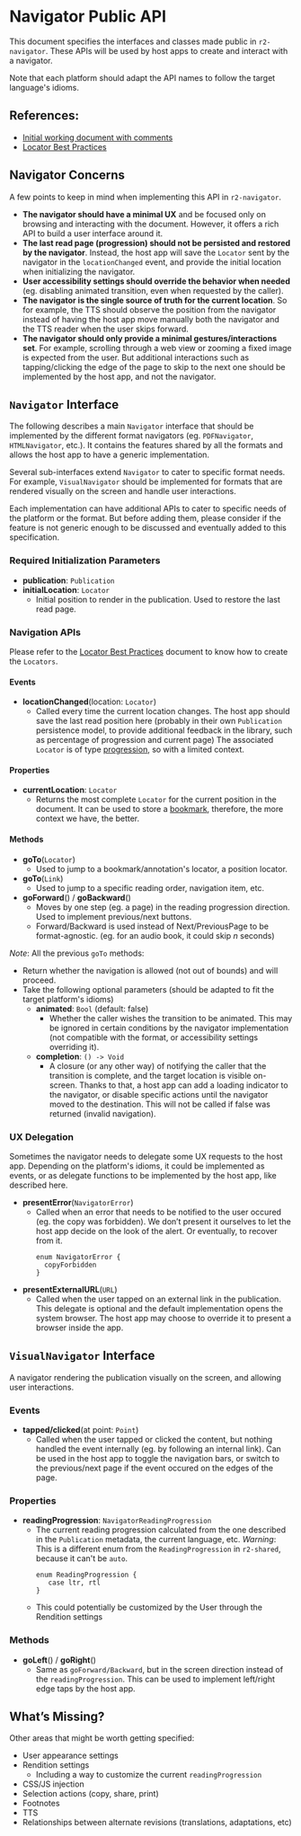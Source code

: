 # Navigator Public API

This document specifies the interfaces and classes made public in `r2-navigator`. These APIs will be used by host apps to create and interact with a navigator.

Note that each platform should adapt the API names to follow the target language's idioms.

## References:

- [Initial working document with comments](https://docs.google.com/document/d/1xqx_WJ28OAHAHODrMKZBj0wV1dcqM4420yBXVjZVx8w)
- [Locator Best Practices](https://github.com/readium/architecture/tree/master/locators/best-practices)


## Navigator Concerns

A few points to keep in mind when implementing this API in `r2-navigator`.

- **The navigator should have a minimal UX** and be focused only on browsing and interacting with the document. However, it offers a rich API to build a user interface around it.
- **The last read page (progression) should not be persisted and restored by the navigator**. Instead, the host app will save the `Locator` sent by the navigator in the `locationChanged` event, and provide the initial location when initializing the navigator.
- **User accessibility settings should override the behavior when needed** (eg. disabling animated transition, even when requested by the caller).
- **The navigator is the single source of truth for the current location**. So for example, the TTS should observe the position from the navigator instead of having the host app move manually both the navigator and the TTS reader when the user skips forward.
- **The navigator should only provide a minimal gestures/interactions set**. For example, scrolling through a web view or zooming a fixed image is expected from the user. But additional interactions such as tapping/clicking the edge of the page to skip to the next one should be implemented by the host app, and not the navigator.


## `Navigator` Interface

The following describes a main `Navigator` interface that should be implemented by the different format navigators (eg. `PDFNavigator`, `HTMLNavigator`, etc.). It contains the features shared by all the formats and allows the host app to have a generic implementation.

Several sub-interfaces extend `Navigator` to cater to specific format needs. For example, `VisualNavigator` should be implemented for formats that are rendered visually on the screen and handle user interactions.

Each implementation can have additional APIs to cater to specific needs of the platform or the format. But before adding them, please consider if the feature is not generic enough to be discussed and eventually added to this specification.


### Required Initialization Parameters

- **publication**: `Publication`
- **initialLocation**: `Locator`
  - Initial position to render in the publication. Used to restore the last read page.

### Navigation APIs

Please refer to the [Locator Best Practices](https://github.com/readium/architecture/tree/master/locators/best-practices) document to know how to create the `Locators`.

#### Events

- **locationChanged**(location: `Locator`)
  - Called every time the current location changes.
The host app should save the last read position here (probably in their own `Publication` persistence model, to provide additional feedback in the library, such as percentage of progression and current page)
The associated `Locator` is of type [progression](https://github.com/readium/architecture/tree/master/locators/best-practices), so with a limited context.

#### Properties

- **currentLocation**: `Locator`
  - Returns the most complete `Locator` for the current position in the document. It can be used to store a [bookmark](https://github.com/readium/architecture/tree/master/locators/best-practices), therefore, the more context we have, the better.

#### Methods

- **goTo**(`Locator`)
  - Used to jump to a bookmark/annotation's locator, a position locator.
- **goTo**(`Link`)
  - Used to jump to a specific reading order, navigation item, etc.
- **goForward**() / **goBackward**()
  - Moves by one step (eg. a page) in the reading progression direction. Used to implement previous/next buttons.
  - Forward/Backward is used instead of Next/PreviousPage to be format-agnostic. (eg. for an audio book, it could skip _n_ seconds)


_Note_: All the previous `goTo` methods:

- Return whether the navigation is allowed (not out of bounds) and will proceed.
- Take the following optional parameters (should be adapted to fit the target platform's idioms)
  - **animated**: `Bool` (default: false)
    - Whether the caller wishes the transition to be animated. This may be ignored in certain conditions by the navigator implementation (not compatible with the format, or accessibility settings overriding it).
  - **completion**: `() -> Void`
    - A closure (or any other way) of notifying the caller that the transition is complete, and the target location is visible on-screen. Thanks to that, a host app can add a loading indicator to the navigator, or disable specific actions until the navigator moved to the destination.
This will not be called if false was returned (invalid navigation).


### UX Delegation

Sometimes the navigator needs to delegate some UX requests to the host app. Depending on the platform's idioms, it could be implemented as events, or as delegate functions to be implemented by the host app, like described here.

- **presentError**(`NavigatorError`)
  - Called when an error that needs to be notified to the user occured (eg. the copy was forbidden). We don’t present it ourselves to let the host app decide on the look of the alert. Or eventually, to recover from it.
    ```
    enum NavigatorError {
      copyForbidden
    }
    ```
- **presentExternalURL**(`URL`)
  - Called when the user tapped on an external link in the publication. This delegate is optional and the default implementation opens the system browser. The host app may choose to override it to present a browser inside the app.


## `VisualNavigator` Interface

A navigator rendering the publication visually on the screen, and allowing user interactions.

### Events

- **tapped/clicked**(at point: `Point`)
  - Called when the user tapped or clicked the content, but nothing handled the event internally (eg. by following an internal link). Can be used in the host app to toggle the navigation bars, or switch to the previous/next page if the event occured on the edges of the page.

### Properties

- **readingProgression**: `NavigatorReadingProgression`
  - The current reading progression calculated from the one described in the `Publication` metadata, the current language, etc. _Warning_: This is a different enum from the `ReadingProgression` in `r2-shared`, because it can't be `auto`.
     ```
     enum ReadingProgression {
        case ltr, rtl
     }
     ```
  - This could potentially be customized by the User through the Rendition settings

### Methods

- **goLeft**() / **goRight**()
  - Same as `goForward/Backward`, but in the screen direction instead of the `readingProgression`. This can be used to implement left/right edge taps by the host app.


## What’s Missing?

Other areas that might be worth getting specified:

- User appearance settings
- Rendition settings
  - Including a way to customize the current `readingProgression`
- CSS/JS injection
- Selection actions (copy, share, print)
- Footnotes
- TTS
- Relationships between alternate revisions (translations, adaptations, etc)
